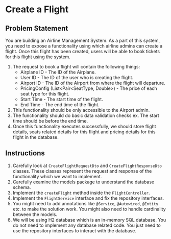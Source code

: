 # Create a Flight 

## Problem Statement

You are building an Airline Management System. As a part of this system, you need to expose a functionality using which airline admins can create a flight. 
Once this flight has been created, users will be able to book tickets for this flight using the system.

1. The request to book a flight will contain the following things:
   * Airplane ID - The ID of the Airplane.
   * User ID - The ID of the user who is creating the flight.
   * Airport ID - The ID of the Airport from where the flight will departure.
   * PricingConfig (List<Pair<SeatType, Double>) - The price of each seat type for this flight.
   * Start Time - The start time of the flight.
   * End Time - The end time of the flight.
2. This functionality should be only accessible to the Airport admin.
3. The functionality should do basic data validation checks ex. The start time should be before the end time.
4. Once this functionality executes successfully, we should store flight details, seats related details for this flight and pricing details for this flight in the database.


## Instructions
1. Carefully look at `CreateFlightRequestDto` and `CreateFlightResponseDto` classes. These classes represent the request and response of the functionality which we want to implement.
2. Carefully examine the models package to understand the database schema.
3. Implement the `createFlight` method inside the `FlightController`.
4. Implement the `FlightService` interface and fix the repository interfaces.
5. You might need to add annotations like `@Service`, `@Autowired`, `@Entity` etc. to make the solution work. You might also need to handle cardinality between the models.
6. We will be using H2 database which is an in-memory SQL database. You do not need to implement any database related code. You just need to use the repository interfaces to interact with the database.


